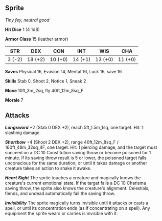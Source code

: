 ## Sprite

*Tiny fey, neutral good*

**Hit Dice** 1 (4 1d8)

**Armor Class** 15 (leather armor)

| STR     | DEX     | CON     | INT     | WIS     | CHA     |
|---------|---------|---------|---------|---------|---------|
|  3 (-2) | 18 (+2) | 10 (+0) | 14 (+1) | 13 (+0) | 11 (+0) |

**Saves** Physical 16, Evasion 14, Mental 16, Luck 16, save 16

**Skills** Stab 0, Shoot 2, Notice 1, Sneak 2

**Move** 10ft\_3m\_2sq, fly 40ft\_12m\_8sq\_F

**Morale** 7

## Attacks

***Longsword*** +2 (Stab 0 DEX +2), reach 5ft\_1.5m\_1sq, one target. Hit: 1 slashing damage.

***Shortbow*** +4 (Shoot 2 DEX +2), range 40ft\_12m\_8sq\_F / 160ft\_48m\_32sq\_4F, one target. Hit: 1 piercing damage, and the target must succeed on a DC 10 Constitution saving throw or become poisoned for 1 minute. If its saving throw result is 5 or lower, the poisoned target falls unconscious for the same duration, or until it takes damage or another creature takes an action to shake it awake.

***Heart Sight*** The sprite touches a creature and magically knows the creature's current emotional state. If the target fails a DC 10 Charisma saving throw, the sprite also knows the creature's alignment. Celestials, fiends, and undead automatically fail the saving throw.

***Invisibility*** The sprite magically turns invisible until it attacks or casts a spell, or until its concentration ends (as if concentrating on a spell). Any equipment the sprite wears or carries is invisible with it.

